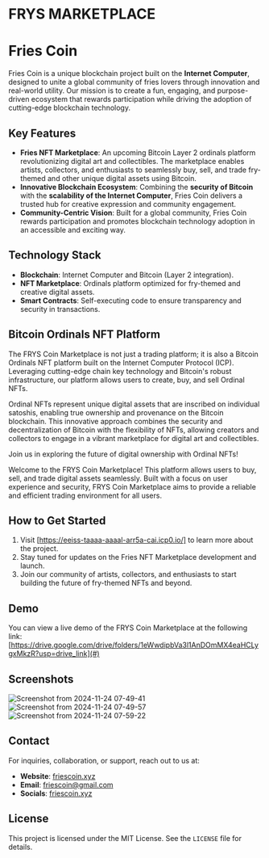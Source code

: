 
# FRYS MARKETPLACE

#  Fries Coin
Fries Coin is a unique blockchain project built on the **Internet Computer**, designed to unite a global community of fries lovers through innovation and real-world utility. Our mission is to create a fun, engaging, and purpose-driven ecosystem that rewards participation while driving the adoption of cutting-edge blockchain technology.

## Key Features
- **Fries NFT Marketplace**: An upcoming Bitcoin Layer 2 ordinals platform revolutionizing digital art and collectibles. The marketplace enables artists, collectors, and enthusiasts to seamlessly buy, sell, and trade fry-themed and other unique digital assets using Bitcoin.
- **Innovative Blockchain Ecosystem**: Combining the **security of Bitcoin** with the **scalability of the Internet Computer**, Fries Coin delivers a trusted hub for creative expression and community engagement.
- **Community-Centric Vision**: Built for a global community, Fries Coin rewards participation and promotes blockchain technology adoption in an accessible and exciting way.



## Technology Stack
- **Blockchain**: Internet Computer and Bitcoin (Layer 2 integration).
- **NFT Marketplace**: Ordinals platform optimized for fry-themed and creative digital assets.
- **Smart Contracts**: Self-executing code to ensure transparency and security in transactions.

## Bitcoin Ordinals NFT Platform

The FRYS Coin Marketplace is not just a trading platform; it is also a Bitcoin Ordinals NFT platform built on the Internet Computer Protocol (ICP). Leveraging cutting-edge chain key technology and Bitcoin's robust infrastructure, our platform allows users to create, buy, and sell Ordinal NFTs. 

Ordinal NFTs represent unique digital assets that are inscribed on individual satoshis, enabling true ownership and provenance on the Bitcoin blockchain. This innovative approach combines the security and decentralization of Bitcoin with the flexibility of NFTs, allowing creators and collectors to engage in a vibrant marketplace for digital art and collectibles. 

Join us in exploring the future of digital ownership with Ordinal NFTs! 


Welcome to the FRYS Coin Marketplace! This platform allows users to buy, sell, and trade digital assets seamlessly. Built with a focus on user experience and security, FRYS Coin Marketplace aims to provide a reliable and efficient trading environment for all users.

## How to Get Started
1. Visit [https://eeiss-taaaa-aaaal-arr5a-cai.icp0.io/] to learn more about the project.
2. Stay tuned for updates on the Fries NFT Marketplace development and launch.
3. Join our community of artists, collectors, and enthusiasts to start building the future of fry-themed NFTs and beyond.


## Demo

You can view a live demo of the FRYS Coin Marketplace at the following link: [https://drive.google.com/drive/folders/1eWwdipbVa3l1AnDOmMX4eaHCLygxMkzR?usp=drive_link](#)

## Screenshots
![Screenshot from 2024-11-24 07-49-41](https://github.com/user-attachments/assets/0efd1fb1-eadd-4937-98c9-e9995672b9e3)
![Screenshot from 2024-11-24 07-49-57](https://github.com/user-attachments/assets/0748c024-7fa1-4ab3-8b17-22dbb7050640)
![Screenshot from 2024-11-24 07-59-22](https://github.com/user-attachments/assets/6ed09364-3797-4fbb-aa30-1f376a4e1e97)




## Contact
For inquiries, collaboration, or support, reach out to us at:
- **Website**: [friescoin.xyz](https://friescoin.xyz)
- **Email**: [friescoin@gmail.com](friescoin@gmail.com)
- **Socials**: [friescoin.xyz](https://friescoin.xyz)


## License
This project is licensed under the MIT License. See the `LICENSE` file for details.
